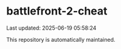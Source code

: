# battlefront-2-cheat

Last updated: 2025-06-19 05:58:24

This repository is automatically maintained.
